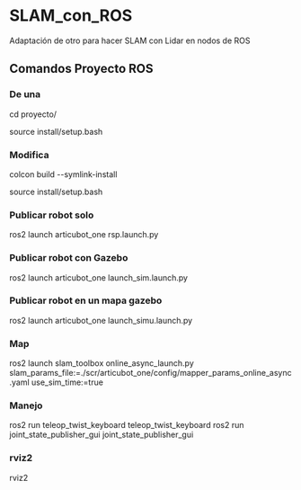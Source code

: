 # SLAM_con_ROS
Adaptación de otro para hacer SLAM con Lidar en nodos de ROS


## Comandos Proyecto ROS

### De una
cd proyecto/

source install/setup.bash


### Modifica
colcon build --symlink-install

source install/setup.bash



### Publicar robot solo

ros2 launch articubot_one rsp.launch.py

### Publicar robot con Gazebo 

ros2 launch articubot_one launch_sim.launch.py

### Publicar robot en un mapa gazebo

ros2 launch articubot_one launch_simu.launch.py



### Map 

ros2 launch slam_toolbox online_async_launch.py slam_params_file:=./scr/articubot_one/config/mapper_params_online_async.yaml use_sim_time:=true


### Manejo
ros2 run teleop_twist_keyboard teleop_twist_keyboard
ros2 run joint_state_publisher_gui joint_state_publisher_gui

### rviz2
rviz2
